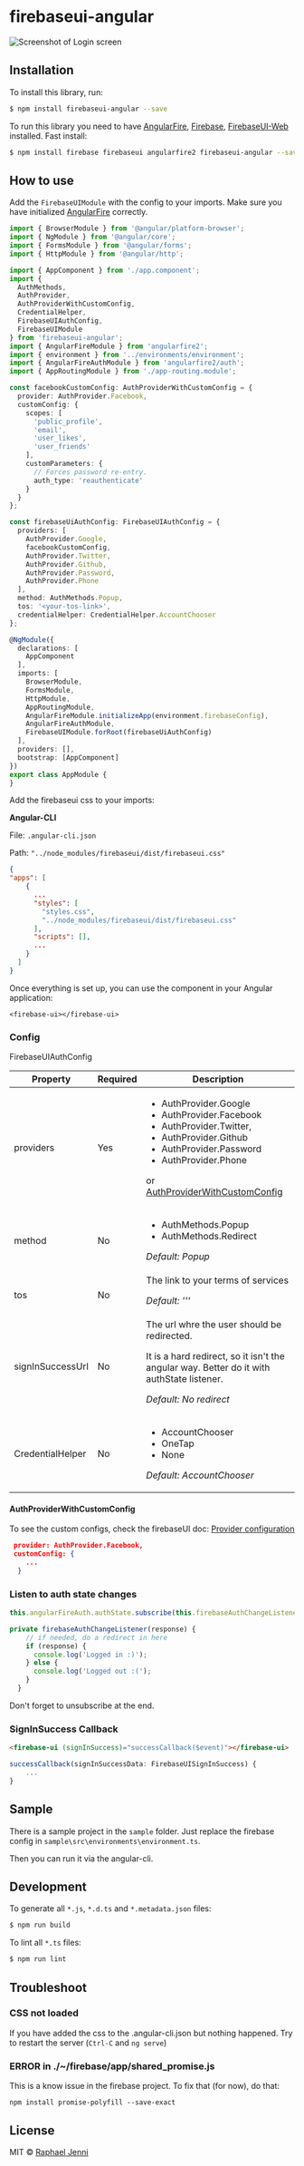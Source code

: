 # firebaseui-angular

![Screenshot of Login screen](https://raw.githubusercontent.com/RaphaelJenni/FirebaseUI-Angular/master/assets/LoginScreen.PNG)

## Installation

To install this library, run:

```bash
$ npm install firebaseui-angular --save
```

To run this library you need to have [AngularFire](https://github.com/angular/angularfire2), [Firebase](https://firebase.google.com/docs/web/setup), 
[FirebaseUI-Web](https://github.com/firebase/firebaseui-web) installed.
Fast install:
```bash
$ npm install firebase firebaseui angularfire2 firebaseui-angular --save
```

## How to use

Add the `FirebaseUIModule` with the config to your imports. Make sure you have initialized [AngularFire](https://github.com/angular/angularfire2) correctly.


```typescript
import { BrowserModule } from '@angular/platform-browser';
import { NgModule } from '@angular/core';
import { FormsModule } from '@angular/forms';
import { HttpModule } from '@angular/http';

import { AppComponent } from './app.component';
import {
  AuthMethods,
  AuthProvider,
  AuthProviderWithCustomConfig,
  CredentialHelper,
  FirebaseUIAuthConfig,
  FirebaseUIModule
} from 'firebaseui-angular';
import { AngularFireModule } from 'angularfire2';
import { environment } from '../environments/environment';
import { AngularFireAuthModule } from 'angularfire2/auth';
import { AppRoutingModule } from './app-routing.module';

const facebookCustomConfig: AuthProviderWithCustomConfig = {
  provider: AuthProvider.Facebook,
  customConfig: {
    scopes: [
      'public_profile',
      'email',
      'user_likes',
      'user_friends'
    ],
    customParameters: {
      // Forces password re-entry.
      auth_type: 'reauthenticate'
    }
  }
};

const firebaseUiAuthConfig: FirebaseUIAuthConfig = {
  providers: [
    AuthProvider.Google,
    facebookCustomConfig,
    AuthProvider.Twitter,
    AuthProvider.Github,
    AuthProvider.Password,
    AuthProvider.Phone
  ],
  method: AuthMethods.Popup,
  tos: '<your-tos-link>',
  credentialHelper: CredentialHelper.AccountChooser
};

@NgModule({
  declarations: [
    AppComponent
  ],
  imports: [
    BrowserModule,
    FormsModule,
    HttpModule,
    AppRoutingModule,
    AngularFireModule.initializeApp(environment.firebaseConfig),
    AngularFireAuthModule,
    FirebaseUIModule.forRoot(firebaseUiAuthConfig)
  ],
  providers: [],
  bootstrap: [AppComponent]
})
export class AppModule {
}

```

Add the firebaseui css to your imports:

**Angular-CLI**

File: `.angular-cli.json`

Path: `"../node_modules/firebaseui/dist/firebaseui.css"`
```json
{
"apps": [
    {
      ...
      "styles": [
        "styles.css",
        "../node_modules/firebaseui/dist/firebaseui.css"
      ],
      "scripts": [],
      ...
    }
  ]
}
```

Once everything is set up, you can use the component in your Angular application:

```angular2html
<firebase-ui></firebase-ui>
```

### Config

FirebaseUIAuthConfig

<table>
<thead>
<tr>
<th>Property</th>
<th>Required</th>
<th>Description</th>
</tr>
</thead>
<tbody>
<tr>
<td>providers</td>
<td>Yes</td>
<td>
<ul>
<li>AuthProvider.Google</li>
<li>AuthProvider.Facebook</li>
<li>AuthProvider.Twitter,</li>
<li>AuthProvider.Github</li>
<li>AuthProvider.Password</li>
<li>AuthProvider.Phone</li>
</ul>

or [AuthProviderWithCustomConfig](#authproviderwithcustomconfig)
</td>
</tr>
<tr>
<td>method</td>
<td>No</td>
<td>
<ul>
<li>AuthMethods.Popup</li>
<li>AuthMethods.Redirect</li>
</ul>

<i>Default: Popup</i>
</td>
</tr>
<tr>
<td>tos</td>
<td>No</td>
<td>
The link to your terms of services

<i>Default: '''</i>
</td>
</tr>
<tr>
<td>signInSuccessUrl</td>
<td>No</td>
<td>
The url whre the user should be redirected.

It is a hard redirect, so it isn't the angular way. Better do it with authState listener.

<i>Default: No redirect</i>
</td>
</tr>
<tr>
<td>CredentialHelper</td>
<td>No</td>
<td>
<ul>
<li>AccountChooser</li>
<li>OneTap</li>
<li>None</li>
</ul>

<i>Default: AccountChooser</i>
</td>
</tr>
</tbody>
</table>

#### AuthProviderWithCustomConfig
To see the custom configs, check the firebaseUI doc: [Provider configuration](https://github.com/firebase/firebaseui-web#configure-oauth-providers)

```json
 provider: AuthProvider.Facebook,
 customConfig: {
    ...
  }
```

### Listen to auth state changes
```typescript
this.angularFireAuth.authState.subscribe(this.firebaseAuthChangeListener);

private firebaseAuthChangeListener(response) {
    // if needed, do a redirect in here
    if (response) {
      console.log('Logged in :)');
    } else {
      console.log('Logged out :(');
    }
  }
```
Don't forget to unsubscribe at the end.

### SignInSuccess Callback

```html
<firebase-ui (signInSuccess)="successCallback($event)"></firebase-ui>
```

```typescript
successCallback(signInSuccessData: FirebaseUISignInSuccess) {
    ...
}
```

## Sample

There is a sample project in the `sample` folder.
Just replace the firebase config in `sample\src\environments\environment.ts`.

Then you can run it via the angular-cli.

## Development

To generate all `*.js`, `*.d.ts` and `*.metadata.json` files:

```bash
$ npm run build
```

To lint all `*.ts` files:

```bash
$ npm run lint
```

## Troubleshoot
### CSS not loaded
If you have added the css to the .angular-cli.json but nothing happened. Try to restart the server (`Ctrl-C` and `ng serve`)

### ERROR in ./~/firebase/app/shared_promise.js

 This is a know issue in the firebase project. To fix that (for now), do that:
 
`npm install promise-polyfill --save-exact`

## License

MIT © [Raphael Jenni](mailto:info@rjenni.ch)
